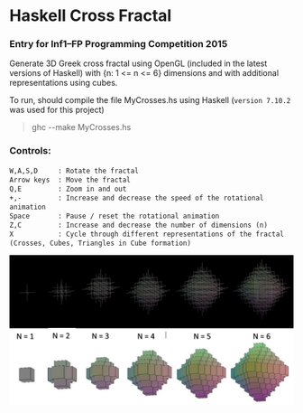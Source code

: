 # Haskell Cross Fractal

### Entry for Inf1–FP Programming Competition 2015

Generate 3D Greek cross fractal using OpenGL (included in the latest versions of Haskell) 
with {n: 1 <= n <= 6} dimensions and with additional representations using cubes. 

To run, should compile the file MyCrosses.hs using Haskell (`version 7.10.2` was used for this project)

> ghc --make MyCrosses.hs

### Controls:
```
W,A,S,D     : Rotate the fractal
Arrow keys  : Move the fractal
Q,E         : Zoom in and out
+,-         : Increase and decrease the speed of the rotational animation 
Space       : Pause / reset the rotational animation
Z,C         : Increase and decrease the number of dimensions (n)
X           : Cycle through different representations of the fractal (Crosses, Cubes, Triangles in Cube formation)
```

![screenshot](https://github.com/iamstelios/Haskell-Cross-Fractal/blob/master/3D%20greek%20cross%20fractal%20snaps.JPG?raw=true)

